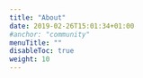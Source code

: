 ```yaml
---
title: "About"
date: 2019-02-26T15:01:34+01:00
#anchor: "community"
menuTitle: ""
disableToc: true
weight: 10
---
```


